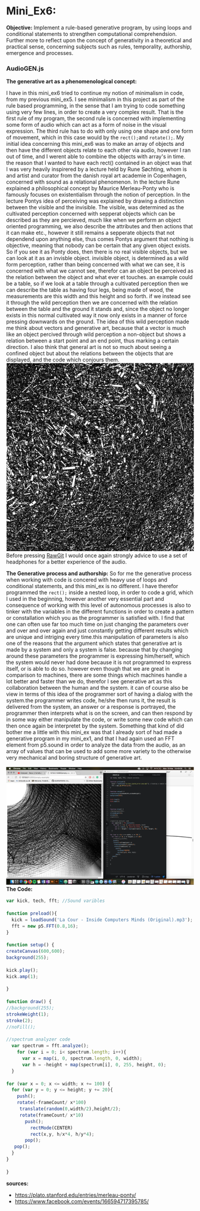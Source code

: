 # Mini_Ex6:
**Objective:**
Implement a rule-based generative program, by using loops and conditional statements to strengthen computational comprehendsion. Further more to reflect upon the concept of generativity in a theoretical and practical sense, concerning subjects such as rules, temporality, authorship, emergence and processes.

### AudioGEN.js
**The generative art as a phenomenological concept:**

I have in this mini_ex6 tried to continue my notion of minimalism in code, from my previous mini_ex5. I see minimalism in this project as part of the rule based programming, in the sense that I am trying to code something using very few lines, in order to create a very complex result. That is the first rule of my program, the second rule is concerned with implementing some form of audio which can act as a form of noise in the visual expression. The third rule has to do with only using one shape and one form of movement, which in this case would by the ```rect();```and ```rotate();```. My initial idea concerning this mini_ex6 was to make an array of objects and then have the  different objects relate to each other via audio, however I ran out of time, and I werent able to combine the objects with array's in time. the reason that I wanted to have each rect() contained in an object was that I was very heavily inspirered by a lecture held by Rune Søchting, whom is and artist and curator from the danish royal art academie in Copenhagen, concerned with sound as a relational phenomenon. In the lecture Rune explained a philosophical concept by Maurice Merleau-Ponty who is famously focuses on existentialism through the notion of perception. In the lecture Pontys idea of perceiving was explained by drawing a distinction between the visible and the invisible. The visible, was determined as the cultivated perception concerned with sepperat objects which can be described as they are percieved, much like when we perform an object oriented programming, we also describe the attributes and then actions that it can make etc., however it still remains a sepperate objects that not dependend upon anything else, thus comes Pontys argument that nothing is objective, meaning that nobody can be certain that any given object exists. So if you see it as Ponty does, then there is no real visible objects, but we can look at it as an invisble object. invisible object, is determined as a wild form perception, rather than being concerned with what we can see, it is concerned with what we cannot see, therefor can an object be perceived as the relation between the object and what ever et touches. an example could be a table, so if we look at a table through a cultivated perception then we can describe the table as having four legs, being made of wood, the measurements are this width and this height and so forth. if we instead see it through the wild perception then we are concerned with the relation between the table and the ground it stands and, since the object no longer exists in this normal cultivated way it now only exists in a manner of force pressing downwards on the ground. The idea of this wild perception made me think about vectors and generative art, because that a vector is much like an object percived through wild perception a non-object but shows a relation between a start point and an end point, thus marking a certain direction. I also think that general art is not so much about seeing a confined object but about the relations between the objects that are displayed, and the code which conjours them. 
</br>
![alt text](https://github.com/L4COUR/Aesthetic_Programming_2018/blob/master/Mini_Ex6/Screen%20Shot%202018-03-20%20at%2001.08.40.png "AudioGEN.js")
</br>
Before pressing [RawGit](https://rawcdn.githack.com/L4COUR/Aesthetic_Programming_2018/e9b1283c/Mini_Ex6/Source/index.html) I would once again strongly advice to use a set of headphones for a better experience of the audio.
</br>

**The Generative process and authorship:**
So for me the generative process when working with code is concered with heavy use of loops and conditional statements, and this mini_ex is no different. I have therefor programmed the ```rect();``` inside a nested loop, in order to code a grid, which I used in the beginning, however another very essential part and consequence of working with this level of autonomous processes is also to tinker with the variables in the different functions in order to create a pattern or constallation which you as the programmer is satisfied with. I find that one can often use far too much time on just changing the parameters over and over and over again and just constantly getting different results which are unique and intriging every time.this manipulation of parameters is also one of the reasons that the argument which states that generative art is made by a system and only a system is false. because that by changing around these parameters the programmer is expressing him/herself, which the system would never had done because it is not programmed to express itself, or is able to do so. however even though that we are great in comparison to machines, there are some things which machines handle a lot better and faster than we do, therefor I see generative art as this collaboration between the human and the system. it can of course also be view in terms of this idea of the programmer sort of having a dialog with the system.the programmer writes code, he/she then runs it, the result is delivered from the system, an answer or a response is portrayed, the programmer then interprets what is on the screen, and can then respond by in some way either manipulate the code, or write some new code which can then once again be interpretet by the system. Something that kind of did bother me a little with this mini_ex was that I already sort of had made a generative program in my mini_ex1, and that I had again used an FFT element from p5.sound in order to analyze the data from the audio, as an array of values that can be used to add some more variety to the otherwise very mechanical and boring structure of generative art.     
</br>
![alt text](https://github.com/L4COUR/Aesthetic_Programming_2018/blob/master/Mini_Ex6/Screen%20Shot%202018-03-19%20at%2018.49.08.png "AudioGEN.js")
</br>
**The Code:**

```javascript
var kick, tech, fft; //Sound varibles

function preload(){
  kick = loadSound('La Cour - Inside Computers Minds (Original).mp3'); //loading a sample with 4/4 kick drum pattern
  fft = new p5.FFT(0.8,16);
}

function setup() {
createCanvas(600,600);
background(255);

kick.play();
kick.amp(1);

}

function draw() {
//background(255);
strokeWeight(1);
stroke(2);
//noFill();

//spectrum analyzer code
  var spectrum = fft.analyze();
    for (var i = 0; i< spectrum.length; i++){
      var x = map(i, 0, spectrum.length, 0, width);
      var h = -height + map(spectrum[i], 0, 255, height, 0);
  }

for (var x = 0; x <= width; x += 100) {
  for (var y = 0; y <= height; y += 20){
    push();
    rotate(-frameCount/ x*100)
     translate(random(0,width/2),height/2);
     rotate(frameCount/ x*10)
       push();
         rectMode(CENTER)
         rect(x,y, h/x*4, h/y*4);
       pop();
   pop();
  }
}

}
```
**sources:**
- https://plato.stanford.edu/entries/merleau-ponty/
- https://www.facebook.com/events/166594717395785/

